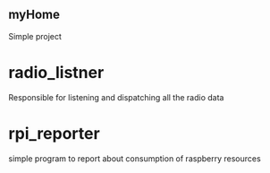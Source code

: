 ## myHome
Simple project

# radio_listner
Responsible for listening and dispatching all the radio data

# rpi_reporter
simple program to report about consumption of raspberry resources
